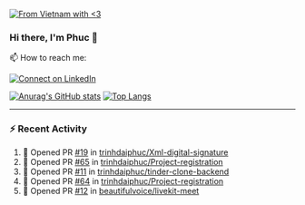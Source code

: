 [![From Vietnam with <3](https://raw.githubusercontent.com/webuild-community/badge/master/svg/love.svg)](https://webuild.community)

### Hi there, I'm Phuc 👋

📫 How to reach me:

[![Connect on LinkedIn](https://img.shields.io/badge/--linkedin?label=LinkedIn&logo=LinkedIn&style=social)](https://www.linkedin.com/in/trinh-dai-phuc/)


[![Anurag's GitHub stats](https://phuc-github-readme-stats.vercel.app/api?username=trinhdaiphuc&count_private=true&show_icons=true&theme=synthwave)](https://github.com/anuraghazra/github-readme-stats)
[![Top Langs](https://phuc-github-readme-stats.vercel.app/api/top-langs/?username=trinhdaiphuc&theme=synthwave&show_icons=true&layout=compact&langs_count=8&hide=html,css,scss,less,handlebars,ejs)](https://github.com/anuraghazra/github-readme-stats)


---

### :zap: Recent Activity

<!--START_SECTION:activity-->
1. 💪 Opened PR [#19](https://github.com/trinhdaiphuc/Xml-digital-signature/pull/19) in [trinhdaiphuc/Xml-digital-signature](https://github.com/trinhdaiphuc/Xml-digital-signature)
2. 💪 Opened PR [#65](https://github.com/trinhdaiphuc/Project-registration/pull/65) in [trinhdaiphuc/Project-registration](https://github.com/trinhdaiphuc/Project-registration)
3. 💪 Opened PR [#11](https://github.com/trinhdaiphuc/tinder-clone-backend/pull/11) in [trinhdaiphuc/tinder-clone-backend](https://github.com/trinhdaiphuc/tinder-clone-backend)
4. 💪 Opened PR [#64](https://github.com/trinhdaiphuc/Project-registration/pull/64) in [trinhdaiphuc/Project-registration](https://github.com/trinhdaiphuc/Project-registration)
5. 💪 Opened PR [#12](https://github.com/beautifulvoice/livekit-meet/pull/12) in [beautifulvoice/livekit-meet](https://github.com/beautifulvoice/livekit-meet)
<!--END_SECTION:activity-->
